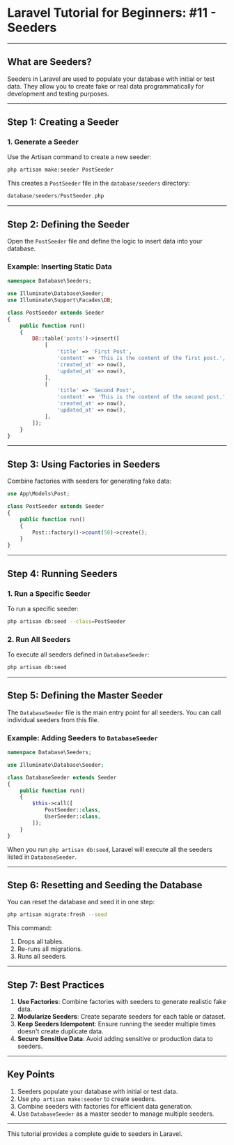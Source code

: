 
# Laravel Tutorial for Beginners: #11 - Seeders

---

## **What are Seeders?**
Seeders in Laravel are used to populate your database with initial or test data. They allow you to create fake or real data programmatically for development and testing purposes.

---

## **Step 1: Creating a Seeder**

### **1. Generate a Seeder**
Use the Artisan command to create a new seeder:
```bash
php artisan make:seeder PostSeeder
```

This creates a `PostSeeder` file in the `database/seeders` directory:
```php
database/seeders/PostSeeder.php
```

---

## **Step 2: Defining the Seeder**

Open the `PostSeeder` file and define the logic to insert data into your database.

### **Example: Inserting Static Data**
```php
namespace Database\Seeders;

use Illuminate\Database\Seeder;
use Illuminate\Support\Facades\DB;

class PostSeeder extends Seeder
{
    public function run()
    {
        DB::table('posts')->insert([
            [
                'title' => 'First Post',
                'content' => 'This is the content of the first post.',
                'created_at' => now(),
                'updated_at' => now(),
            ],
            [
                'title' => 'Second Post',
                'content' => 'This is the content of the second post.',
                'created_at' => now(),
                'updated_at' => now(),
            ],
        ]);
    }
}
```

---

## **Step 3: Using Factories in Seeders**

Combine factories with seeders for generating fake data:
```php
use App\Models\Post;

class PostSeeder extends Seeder
{
    public function run()
    {
        Post::factory()->count(50)->create();
    }
}
```

---

## **Step 4: Running Seeders**

### **1. Run a Specific Seeder**
To run a specific seeder:
```bash
php artisan db:seed --class=PostSeeder
```

### **2. Run All Seeders**
To execute all seeders defined in `DatabaseSeeder`:
```bash
php artisan db:seed
```

---

## **Step 5: Defining the Master Seeder**

The `DatabaseSeeder` file is the main entry point for all seeders. You can call individual seeders from this file.

### **Example: Adding Seeders to `DatabaseSeeder`**
```php
namespace Database\Seeders;

use Illuminate\Database\Seeder;

class DatabaseSeeder extends Seeder
{
    public function run()
    {
        $this->call([
            PostSeeder::class,
            UserSeeder::class,
        ]);
    }
}
```

When you run `php artisan db:seed`, Laravel will execute all the seeders listed in `DatabaseSeeder`.

---

## **Step 6: Resetting and Seeding the Database**

You can reset the database and seed it in one step:
```bash
php artisan migrate:fresh --seed
```

This command:
1. Drops all tables.
2. Re-runs all migrations.
3. Runs all seeders.

---

## **Step 7: Best Practices**

1. **Use Factories**: Combine factories with seeders to generate realistic fake data.
2. **Modularize Seeders**: Create separate seeders for each table or dataset.
3. **Keep Seeders Idempotent**: Ensure running the seeder multiple times doesn't create duplicate data.
4. **Secure Sensitive Data**: Avoid adding sensitive or production data to seeders.

---

## **Key Points**
1. Seeders populate your database with initial or test data.
2. Use `php artisan make:seeder` to create seeders.
3. Combine seeders with factories for efficient data generation.
4. Use `DatabaseSeeder` as a master seeder to manage multiple seeders.

---

This tutorial provides a complete guide to seeders in Laravel.
